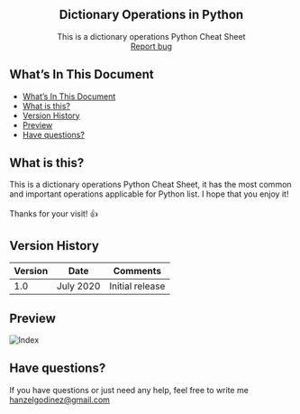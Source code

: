 <p align="center">
  <h2 align="center">Dictionary Operations in Python</h2>

  <p align="center">
    This is a dictionary operations Python Cheat Sheet
    <br>
    <a href="https://github.com/hgodinez89/dict-operations-cheat-sheet/issues/new">Report bug</a>
  </p>
</p>

## What’s In This Document

- [What’s In This Document](#whats-in-this-document)
- [What is this?](#what-is-this)
- [Version History](#version-history)
- [Preview](#preview)
- [Have questions?](#have-questions)

## What is this?

This is a dictionary operations Python Cheat Sheet, it has the most common and important operations applicable for Python list. I hope that you enjoy it! </br> </br>
Thanks for your visit! 👍

## Version History

| Version |       Date         |             Comments             |
| ------- | ------------------ | -------------------------------- |
| 1.0     | July 2020          | Initial release                  |

## Preview

![Index](https://res.cloudinary.com/developerteam/image/upload/v1595722448/DictOperationsCheatSheet/DictionaryOperationsPythonPNG.png)

## Have questions?

If you have questions or just need any help, feel free to write me 
<a href="mailto:hanzelgodinez@gmail.com">hanzelgodinez@gmail.com</a>
